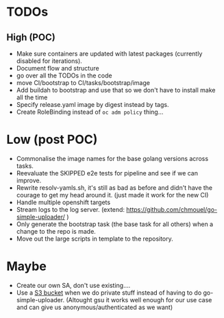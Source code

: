 # TODOs

## High (POC)
* Make sure containers are updated with latest packages (currently disabled for iterations).
* Document flow and structure
* go over all the TODOs in the code
* move CI/bootstrap to CI/tasks/bootstrap/image
* Add buildah to bootstrap and use that so we don't have to install make all the
  time
* Specify release.yaml image by digest instead by tags.
* Create RoleBinding instead of `oc adm policy` thing...

# Low (post POC)
* Commonalise the image names for the base golang versions across tasks.
* Reevaluate the SKIPPED e2e tests for pipeline and see if we can improve.
* Rewrite resolv-yamls.sh, it's still as bad as before and didn't have the
  courage to get my head around it. (just made it work for the new CI)
* Handle multiple openshift targets
* Stream logs to the log server. (extend: https://github.com/chmouel/go-simple-uploader/ )
* Only generate the bootstrap task (the base task for all others) when a change to the repo is made.
* Move out the large scripts in template to the repository.

# Maybe
* Create our own SA, don't use existing....
* Use a [S3 bucket](https://git.io/JexBs) when we do private stuff instead of having to do go-simple-uploader.
  (Altought gsu it works well enough for our use case and can give us anonymous/authenticated as we want)
